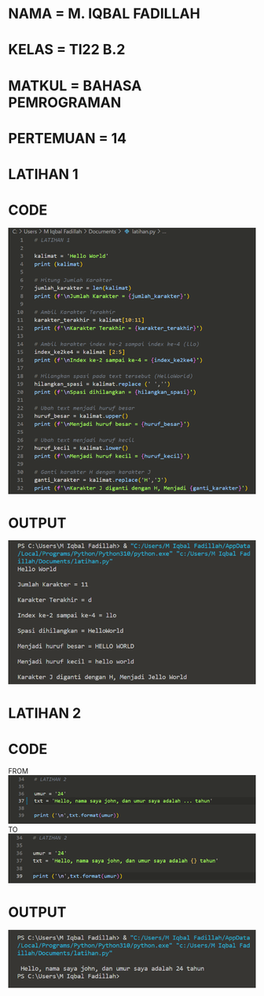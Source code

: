 # NAMA      = M. IQBAL FADILLAH
# KELAS     = TI22 B.2
# MATKUL    = BAHASA PEMROGRAMAN
# PERTEMUAN = 14

# LATIHAN 1
# CODE
![](1.png)
# OUTPUT
![](2.png)

# LATIHAN 2
# CODE
FROM ![](5.png)
TO ![](3.png)
# OUTPUT
![](4.png)